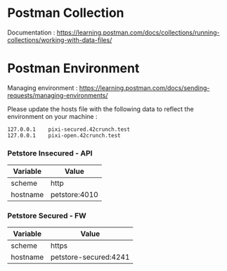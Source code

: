 # Postman Collection

Documentation :  https://learning.postman.com/docs/collections/running-collections/working-with-data-files/

# Postman Environment

Managing environment : https://learning.postman.com/docs/sending-requests/managing-environments/

Please update the hosts file with the following data to reflect the environment on your machine :

```
127.0.0.1    pixi-secured.42crunch.test
127.0.0.1    pixi-open.42crunch.test
```


### Petstore Insecured - API

| Variable | Value                 |
|----------|-----------------------|
| scheme   | http                  |
| hostname | petstore:4010         |

### Petstore Secured - FW

| Variable | Value                 |
|----------|-----------------------|
| scheme   | https                 |
| hostname | petstore-secured:4241 |
